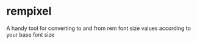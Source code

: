 # rempixel
A handy tool for converting to and from rem font size values according to your base font size
